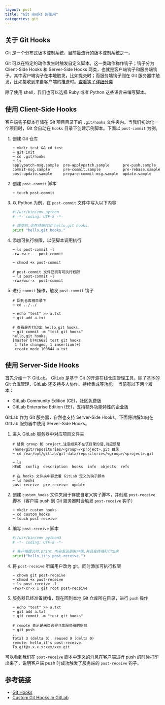 ```yaml
---
layout: post
title: "Git Hooks 的使用"
categories: git
---
```


## 关于 Git Hooks
Git 是一个分布式版本控制系统，目前最流行的版本控制系统之一。

Git 可以在特定的动作发生时触发自定义脚本，这一类动作称作钩子；钩子分为 Client-Side Hooks 和 Server-Side Hooks 两类，也就是客户端钩子和服务端钩子。其中客户端钩子在本地触发，比如提交时；而服务端钩子则在 Git 服务器中触发，比如接收到来自客户端的推送时。[查看钩子详细分类](https://git-scm.com/book/en/v2/Customizing-Git-Git-Hooks)

除了使用 shell，我们也可以选择 Ruby 或者 Python 这些语言来编写脚本。

## 使用 Client-Side Hooks
客户端钩子脚本存储在 Git 项目目录下的 `.git/hooks` 文件夹内。当我们初始化一个项目时，Git 会自动在 `hooks` 目录下创建示例脚本。下面以 `post-commit` 为例。

1. 创建 Git 仓库
   ```shell
   ➜ mkdir test && cd test
   ➜ git init
   ➜ cd .git/hooks
   ➜ ls
   applypatch-msg.sample  pre-applypatch.sample      pre-push.sample
   commit-msg.sample      pre-commit.sample          pre-rebase.sample
   post-update.sample     prepare-commit-msg.sample  update.sample
   ```

2. 创建 `post-commit` 脚本
   ```shell
   ➜ touch post-commit
   ```

3. 以 Python 为例，在 `post-commit` 文件中写入以下内容
   ```python
   #!/usr/bin/env python
   # -*- coding: UTF-8 -*-

   # 提交时,会在终端打印 hello,git hooks.
   print "hello,git hooks."
   ```

4. 添加可执行权限，以便脚本调用执行
   ```shell
   ➜ ls post-commit -l
   -rw-rw-r--  post-commit

   ➜ chmod +x post-commit

   # post-commit 文件已拥有可执行权限
   ➜ ls post-commit -l
   -rwxrwxr-x  post-commit
   ```

5. 进行 `commit` 操作，触发 `post-commit` 钩子
   ```shell
   # 回到仓库根目录下
   ➜ cd ../../

   ➜ echo "test" >> a.txt
   ➜ git add a.txt

   # 查看是否打印出 hello,git hooks.
   ➜ git commit -m "test git hooks"
   hello,git hooks.
   [master b74c662] test git hooks
    1 file changed, 1 insertion(+)
    create mode 100644 a.txt
   ```

## 使用 Server-Side Hooks

首先介绍一下 GitLab。
GitLab 是基于 Git 的开源在线仓库管理工具，除了基本的 Git 仓库管理，GitLab 还支持多人协作、持续集成等功能。
当前有以下两个版本：
* GitLab Community Edition (CE)，社区免费版
* GitLab Enterprise Edition (EE)，支持额外功能特性的企业版

GitLab 作为 Git 服务器，自然也支持 Server-Side Hooks。下面将讲解如何在 GitLab 服务器中使用 Server-Side Hooks。

1. 进入 GitLab 服务器中对应项目文件夹
   ```shell
   # 替换 group 和 project,注意如果不在该目录的话,则应该是 /home/git/repositories/<group>/<project>.git 目录
   ➜ cd /var/opt/gitlab/git-data/repositories/<group>/<project>.git

   ➜ ls
   HEAD  config  description  hooks  info  objects  refs

   # 在 hooks 文件夹中存放着 GitLab 定义的钩子脚本
   ➜ ls hooks
   post-receive  pre-receive  update
   ```

2. 创建 `custom_hooks` 文件夹用于存放自定义钩子脚本，并创建 `post-receive` 脚本（客户端 push 到 Git 服务器时会触发 `post-receive` 钩子）
   ```shell
   ➜ mkdir custom_hooks
   ➜ cd custom_hooks
   ➜ touch post-receive
   ```

3. 编写 `post-receive` 脚本
   ```python
   #!/usr/bin/env python3
   # -*- coding: UTF-8 -*-

   # 客户端提交时,print 内容发送到客户端,并且在终端打印出来
   print("hello,it's post-receive.")
   ```

4. 将 `post-receive` 所属用户改为 git，同时添加可执行权限
   ```shell
   ➜ chown git post-receive
   ➜ chmod +x post-receive
   ➜ ls post-receive -l
   -rwxr-xr-x 1 git root post-receive
   ```

5. 服务器已经准备就绪，现在回到本地 Git 仓库所在目录，进行 `push` 操作
   ```shell
   ➜ echo "test" >> a.txt
   ➜ git add a.txt
   ➜ git commit -m "test git hooks"

   # remote 表示是来自远程仓库服务器的信息
   ➜ git push
   ...
   Total 3 (delta 0), reused 0 (delta 0)
   remote: hello,it's post-receive.
   To git@x.x.x.x:xxx/xxx.git
   ```

可以看到我们在 `post-receive` 脚本中定义的消息在客户端进行 push 的时候打印出来了，说明客户端 push 时成功触发了服务端的 `post-receive` 钩子。

## 参考链接

* [Git Hooks](https://git-scm.com/book/en/v2/Customizing-Git-Git-Hooks)
* [Custom Git Hooks In GitLab](https://docs.gitlab.com/ee/administration/custom_hooks.html#custom-git-hooks)